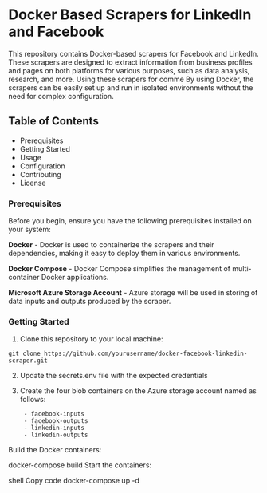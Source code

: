 # Docker Based Scrapers for LinkedIn and Facebook

This repository contains Docker-based scrapers for Facebook and LinkedIn. These scrapers are designed to extract information from business profiles and pages on both platforms for various purposes, such as data analysis, research, and more. Using these scrapers for comme By using Docker, the scrapers can be easily set up and run in isolated environments without the need for complex configuration.

## Table of Contents
- Prerequisites
- Getting Started
- Usage
- Configuration
- Contributing
- License


### Prerequisites
Before you begin, ensure you have the following prerequisites installed on your system:

**Docker** - Docker is used to containerize the scrapers and their dependencies, making it easy to deploy them in various environments.

**Docker Compose** - Docker Compose simplifies the management of multi-container Docker applications.

**Microsoft Azure Storage Account** - Azure storage will be used in storing of data inputs and outputs produced by the scraper.

### Getting Started
1. Clone this repository to your local machine:

```
git clone https://github.com/yourusername/docker-facebook-linkedin-scraper.git
```
2. Update the secrets.env file with the expected credentials

3. Create the four blob containers on the Azure storage account named as follows:

        - facebook-inputs
        - facebook-outputs
        - linkedin-inputs
        - linkedin-outputs


Build the Docker containers:

docker-compose build
Start the containers:

shell
Copy code
docker-compose up -d